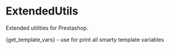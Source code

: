 ExtendedUtils
=

Extended utilities for Prestashop.

{get_template_vars} - use for print all smarty template variables
